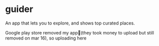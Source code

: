 # guider
An app that lets you to explore, and shows top curated places.

Google play store removed my app🥲(they took money to upload but still removed on mar 16), so uploading here
